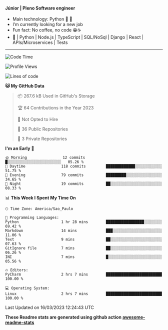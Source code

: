 #### Júnior | Pleno Software engineer 

- Main technology: Python 🐍 💖
- I’m currently looking for a new job
- Fun fact: No coffee, no code 😁☕
- 📖 | Python | Node.js | TypeScript | SQL/NoSql | Django | React | APIs/Microservices | Tests 
---
<!--START_SECTION:waka-->
![Code Time](http://img.shields.io/badge/Code%20Time-615%20hrs%2043%20mins-blue)

![Profile Views](http://img.shields.io/badge/Profile%20Views-0-blue)

![Lines of code](https://img.shields.io/badge/From%20Hello%20World%20I%27ve%20Written-10.6%20million%20lines%20of%20code-blue)

**🐱 My GitHub Data** 

> 📦 267.6 kB Used in GitHub's Storage 
 > 
> 🏆 64 Contributions in the Year 2023
 > 
> 🚫 Not Opted to Hire
 > 
> 📜 36 Public Repositories 
 > 
> 🔑 3 Private Repositories 
 > 
**I'm an Early 🐤** 

```text
🌞 Morning                12 commits          █░░░░░░░░░░░░░░░░░░░░░░░░   05.26 % 
🌆 Daytime                118 commits         █████████████░░░░░░░░░░░░   51.75 % 
🌃 Evening                79 commits          █████████░░░░░░░░░░░░░░░░   34.65 % 
🌙 Night                  19 commits          ██░░░░░░░░░░░░░░░░░░░░░░░   08.33 % 
```


📊 **This Week I Spent My Time On** 

```text
🕑︎ Time Zone: America/Sao_Paulo

💬 Programming Languages: 
Python                   1 hr 28 mins        █████████████████░░░░░░░░   69.42 % 
Markdown                 14 mins             ███░░░░░░░░░░░░░░░░░░░░░░   11.06 % 
Text                     9 mins              ██░░░░░░░░░░░░░░░░░░░░░░░   07.63 % 
GitIgnore file           7 mins              ██░░░░░░░░░░░░░░░░░░░░░░░   06.26 % 
INI                      7 mins              █░░░░░░░░░░░░░░░░░░░░░░░░   05.56 % 

🔥 Editors: 
PyCharm                  2 hrs 7 mins        █████████████████████████   100.00 % 

💻 Operating System: 
Linux                    2 hrs 7 mins        █████████████████████████   100.00 % 
```


 Last Updated on 16/03/2023 12:24:43 UTC
<!--END_SECTION:waka-->

**These Readme stats are generated using github action [awesome-readme-stats](https://github.com/anmol098/waka-readme-stats)**

